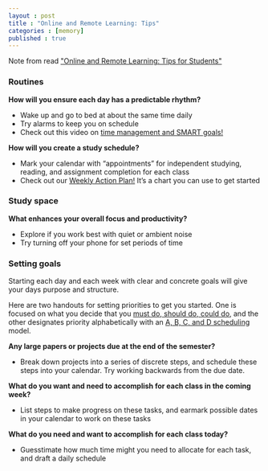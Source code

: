 ```yaml
---
layout : post
title : "Online and Remote Learning: Tips"
categories : [memory]
published : true
---
```

Note from read ["Online and Remote Learning: Tips for Students"][1]

### Routines

**How will you ensure each day has a predictable rhythm?**
*  Wake up and go to bed at about the same time daily
*  Try alarms to keep you on schedule
*  Check out this video on [time management and SMART goals!][2]


**How will you create a study schedule?**
*  Mark your calendar with “appointments” for independent studying, reading, and assignment completion for each class
*  Check out our [Weekly Action Plan!][3] It’s a chart you can use to get started


### Study space

**What enhances your overall focus and productivity?**

*  Explore if you work best with quiet or ambient noise
*  Try turning off your phone for set periods of time


### Setting goals
Starting each day and each week with clear and concrete goals will give your days purpose and structure.

Here are two handouts for setting priorities to get you started. One is focused on what you decide that you [must do, should do, could do][5], and the other designates priority alphabetically with an [A, B, C, and D scheduling][6] model.

**Any large papers or projects due at the end of the semester?**

*  Break down projects into a series of discrete steps, and schedule these steps into your calendar. Try working backwards from the due date.

**What do you want and need to accomplish for each class in the coming week?**

*  List steps to make progress on these tasks, and earmark possible dates in your calendar to work on these tasks

**What do you need and want to accomplish for each class today?**
*  Guesstimate how much time might you need to allocate for each task, and draft a daily schedule





[1]: https://learningcenter.unc.edu/tips-and-tools/online-and-remote-learning/ "Online and Remote Learning: Tips"

[2]: https://www.youtube.com/watch?v=Zu3oi6E0xfc "time management and SMART goals"

[3]: https://learningcenter.unc.edu/tips-and-tools/weekly-action-plan/ "Weekly Action Plan"

[5]: https://learningcenter.unc.edu/tips-and-tools/priorities-worksheet-must-do-should-do-could-do/ "must do, should do, could do"

[6]: https://learningcenter.unc.edu/tips-and-tools/priorities-worksheet-abc-d/ "A, B, C, and D scheduling"
